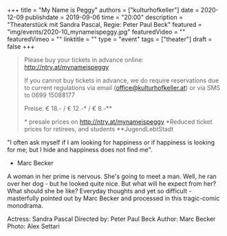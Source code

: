 +++
title = "My Name is Peggy"
authors = ["kulturhofkeller"]
date = 2020-12-09
publishdate = 2019-09-06
time = "20:00"
description = "Theaterstück mit Sandra Pascal, Regie: Peter Paul Beck"
featured = "img/events/2020-10_mynameispeggy.jpg"
featuredVideo = ""
featuredVimeo = ""
linktitle = ""
type = "event"
tags = ["theater"]
draft = false
+++

> Please buy your tickets in advance online: [http://ntry.at/mynameispeggy
](http://ntry.at/mynameispeggy)
>
> If you cannot buy tickets in advance, we do require reservations due to current regulations via email (office@kulturhofkeller.at) or via SMS to 0699 15088177  
>
> Preise: € 18.- / € 12.-\* / € 8.-\*\*
>
> \* presale prices on http://ntry.at/mynameispeggy 
> \*Reduced ticket prices for retirees, and students \*\*JugendLebtStadt

"I often ask myself if I am looking for happiness or if happiness is looking for me; but I hide and happiness does not find me".
- Marc Becker

A woman in her prime is nervous. She's going to meet a man. Well, he ran over her dog - but he looked quite nice. But what will he expect from her? What should she be like? Everyday thoughts and yet so difficult - masterfully pointed out by Marc Becker and processed in this tragic-comic monodrama. 

Actress: Sandra Pascal 
Directed by: Peter Paul Beck 
Author: Marc Becker
Photo: Alex Settari 